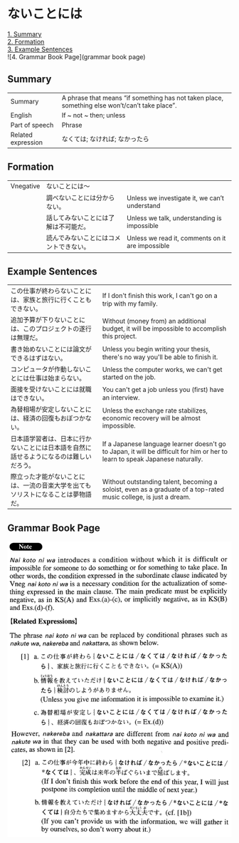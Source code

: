 # ないことには

[1. Summary](#summary)<br>
[2. Formation](#formation)<br>
[3. Example Sentences](#example-sentences)<br>
![4. Grammar Book Page](grammar book page)<br>


## Summary

<table><tr>   <td>Summary</td>   <td>A phrase that means “if something has not taken place, something else won’t/can’t take place”.</td></tr><tr>   <td>English</td>   <td>If ~ not ~ then; unless</td></tr><tr>   <td>Part of speech</td>   <td>Phrase</td></tr><tr>   <td>Related expression</td>   <td>なくては; なければ; なかったら</td></tr></table>

## Formation

<table class="table"><tbody><tr class="tr head"><td class="td"><span class="bold">Vnegative</span></td><td class="td"><span class="concept">ないことには</span><span>～</span></td><td class="td"></td></tr><tr class="tr"><td class="td"></td><td class="td"><span>調べ</span><span class="concept">ないことには</span><span>分からない。</span></td><td class="td"><span>Unless we investigate it, we can’t understand</span></td></tr><tr class="tr"><td class="td"></td><td class="td"><span>話してみ</span><span class="concept">ないことには</span><span>了解は不可能だ。</span></td><td class="td"><span>Unless we talk, understanding is impossible</span></td></tr><tr class="tr"><td class="td"></td><td class="td"><span>読んでみ</span><span class="concept">ないことには</span><span>コメントできない。</span></td><td class="td"><span>Unless we read it, comments on it are impossible</span></td></tr></tbody></table>

## Example Sentences

<table><tr>   <td>この仕事が終わらないことには、家族と旅行に行くこともできない。</td>   <td>If I don't ﬁnish this work, I can't go on a trip with my family.</td></tr><tr>   <td>追加予算が下りないことには、このプロジェクトの遂行は無理だ。</td>   <td>Without (money from) an additional budget, it will be impossible to accomplish this project.</td></tr><tr>   <td>書き始めないことには論文ができるはずはない。</td>   <td>Unless you begin writing your thesis, there's no way you'll be able to ﬁnish it.</td></tr><tr>   <td>コンピュータが作動しないことには仕事は始まらない。</td>   <td>Unless the computer works, we can't get started on the job.</td></tr><tr>   <td>面接を受けないことには就職はできない。</td>   <td>You can't get a job unless you (ﬁrst) have an interview.</td></tr><tr>   <td>為替相場が安定しないことには、経済の回復もおぼつかない。</td>   <td>Unless the exchange rate stabilizes, economic recovery will be almost impossible.</td></tr><tr>   <td>日本語学習者は、日本に行かないことには日本語を自然に話せるようになるのは難しいだろう。</td>   <td>If a Japanese language learner doesn't go to Japan, it will be difficult for him or her to learn to speak Japanese naturally.</td></tr><tr>   <td>際立った才能がないことには、一流の音楽大学を出てもソリストになることは夢物語だ。</td>   <td>Without outstanding talent, becoming a soloist, even as a graduate of a top-rated music college, is just a dream.</td></tr></table>

## Grammar Book Page

![](../img/Advancedないことには.png)

